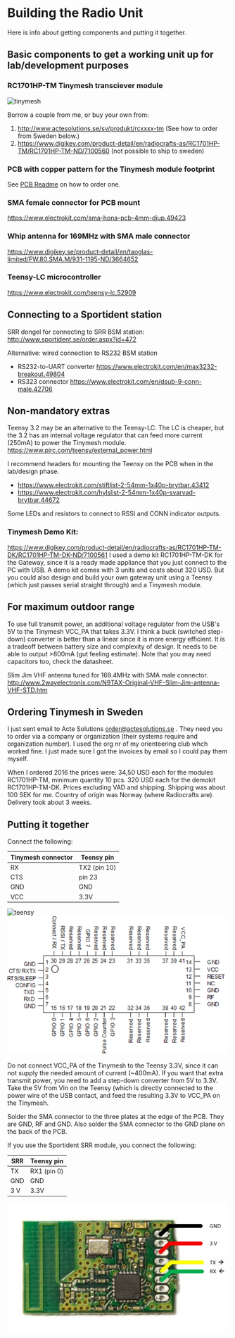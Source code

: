 # Building the Radio Unit
Here is info about getting components and putting it together.

## Basic components to get a working unit up for lab/development purposes

### RC1701HP-TM	Tinymesh transciever module
![tinymesh](https://radiocrafts.com/wp-content/uploads/2016/08/Produkt2_300dpi_3x2inch-1.jpg)

Borrow a couple from me, or buy your own from:
1. http://www.actesolutions.se/sv/produkt/rcxxxx-tm (See how to order from Sweden below.)
2. https://www.digikey.com/product-detail/en/radiocrafts-as/RC1701HP-TM/RC1701HP-TM-ND/7100560 (not possible to ship to sweden)

### PCB with copper pattern for the Tinymesh module footprint
See [PCB Readme](./PCB/README.md) on how to order one.

### SMA female connector for PCB mount
https://www.electrokit.com/sma-hona-pcb-4mm-djup.49423

### Whip antenna for 169MHz with SMA male connector 
https://www.digikey.se/product-detail/en/taoglas-limited/FW.80.SMA.M/931-1195-ND/3664652

### Teensy-LC microcontroller
https://www.electrokit.com/teensy-lc.52909


## Connecting to a Sportident station

SRR dongel for connecting to SRR BSM station: 
http://www.sportident.se/order.aspx?id=472

Alternative: wired connection to RS232 BSM station
- RS232-to-UART converter
https://www.electrokit.com/en/max3232-breakout.49804
- RS323 connector
https://www.electrokit.com/en/dsub-9-conn-male.42706


## Non-mandatory extras
Teensy 3.2 may be an alternative to the Teensy-LC. The LC is cheaper, but the 3.2 has an internal voltage regulator that can feed more current (250mA) to power the Tinymesh module.
https://www.pjrc.com/teensy/external_power.html

I recommend headers for mounting the Teensy on the PCB when in the lab/design phase.
- https://www.electrokit.com/stiftlist-2-54mm-1x40p-brytbar.43412
- https://www.electrokit.com/hylslist-2-54mm-1x40p-svarvad-brytbar.44672

Some LEDs and resistors to connect to RSSI and CONN indicator outputs.

### Tinymesh Demo Kit:
https://www.digikey.com/product-detail/en/radiocrafts-as/RC1701HP-TM-DK/RC1701HP-TM-DK-ND/7100561 
I used a demo kit RC1701HP-TM-DK for the Gateway, since it is a ready made appliance that you just connect to the PC with USB. A demo kit comes with 3 units and costs about 320 USD. But you could also design and build your own gateway unit using a Teensy (which just passes serial straight through) and a Tinymesh module. 

## For maximum outdoor range
To use full transmit power, an additional voltage regulator from the USB's 5V to the Tinymesh VCC_PA that takes 3.3V. I think a buck (switched step-down) converter is better than a linear since it is more energy efficient. It is a tradeoff between battery size and complexity of design. It needs to be able to output >800mA (gut feeling estimate). Note that you may need capacitors too, check the datasheet.

Slim Jim VHF antenna tuned for 169.4MHz with SMA male connector.
http://www.2wayelectronix.com/N9TAX-Original-VHF-Slim-Jim-antenna-VHF-STD.htm

## Ordering Tinymesh in Sweden

I just sent email to Acte Solutions order@actesolutions.se .
They need you to order via a company or organization (their systems require and organization number). I used the org nr of my orienteering club whch worked fine. I just made sure I got the invoices by email so I could pay them myself.

When I ordered 2016 the prices were:
34,50 USD each for the modules RC1701HP-TM, minimum quantity 10 pcs.
320 USD each for the demokit RC1701HP-TM-DK.
Prices excluding VAD and shipping. Shipping was about 100 SEK for me. Country of origin was Norway (where Radiocrafts are).
Delivery took about 3 weeks.


## Putting it together
Connect the following:

| Tinymesh connector | Teensy pin |
| --- | --- |
| RX | TX2 (pin 10) |
| CTS | pin 23 |
| GND | GND |
| VCC | 3.3V |

![teensy](https://www.pjrc.com/teensy/teensylc_front_pinout.png)
![tinymesh](../docs/TM.GIF)

Do not connect VCC_PA of the Tinymesh to the Teensy 3.3V, since it can not supply the needed amount of current (~400mA). If you want that extra transmit power, you need to add a step-down converter from 5V to 3.3V. Take the 5V from Vin on the Teensy (which is directly connected to the power wire of the USB contact, and feed the resulting 3.3V to VCC_PA on the Tinymesh.

Solder the SMA connector to the three plates at the edge of the PCB. They are GND, RF and GND. Also solder the SMA connector to the GND plane on the back of the PCB.

If you use the Sportident SRR module, you connect the following:

| SRR | Teensy pin |
| --- | --- |
| TX | RX1 (pin 0) |
| GND | GND |
| 3 V | 3.3V |

![srr pinout](../docs/SRR-pinout.jpg)
